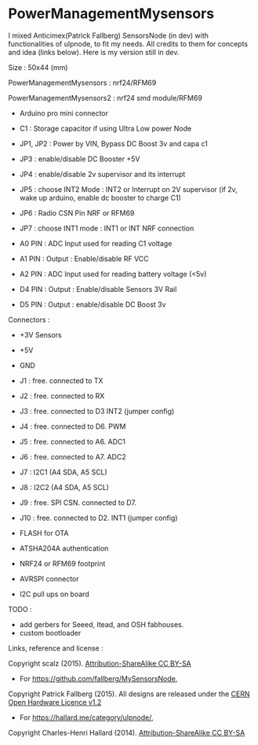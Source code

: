 # PowerManagementMysensors

I mixed Anticimex(Patrick Fallberg) SensorsNode (in dev) with functionalities of ulpnode, to fit my needs. All credits to them for concepts and idea (links below). Here is my version still in dev.

Size : 50x44 (mm)

PowerManagementMysensors : nrf24/RFM69

PowerManagementMysensors2 : nrf24 smd module/RFM69

- Arduino pro mini connector

- C1 : Storage capacitor if using Ultra Low power Node 
- JP1, JP2 : Power by VIN, Bypass DC Boost 3v and capa c1 
- JP3 : enable/disable DC Booster +5V 
- JP4 : enable/disable 2v supervisor and its interrupt 
- JP5 : choose INT2 Mode : INT2 or Interrupt on 2V supervisor (if 2v, wake up arduino, enable dc booster to charge C1) 
- JP6 : Radio CSN Pin NRF or RFM69 
- JP7 : choose INT1 mode : INT1 or INT NRF connection

- A0 PIN : ADC Input used for reading C1 voltage 
- A1 PIN : Output : Enable/disable RF VCC 
- A2 PIN : ADC Input used for reading battery voltage (<5v)
- D4 PIN : Output : Enable/disable Sensors 3V Rail 
- D5 PIN : Output : enable/disable DC Boost 3v

Connectors :
- +3V Sensors
- +5V
- GND
- J1 : free. connected to TX
- J2 : free. connected to RX
- J3 : free. connected to D3 INT2 (jumper config)
- J4 : free. connected to D6. PWM
- J5 : free. connected to A6. ADC1
- J6 : free. connected to A7. ADC2
- J7 : I2C1 (A4 SDA, A5 SCL)
- J8 : I2C2 (A4 SDA, A5 SCL)
- J9 : free. SPI CSN. connected to D7.
- J10 : free. connected to D2. INT1 (jumper config)

- FLASH for OTA
- ATSHA204A authentication
- NRF24 or RFM69 footprint 
- AVRSPI connector
- I2C pull ups on board


TODO : 
- add gerbers for Seeed, Itead, and OSH fabhouses.
- custom bootloader


Links, reference and license : 

Copyright scalz (2015). [Attribution-ShareAlike CC BY-SA](https://creativecommons.org/licenses/)

- For https://github.com/fallberg/MySensorsNode,

Copyright Patrick Fallberg (2015). All designs are released under the [CERN Open Hardware Licence v1.2](http://ohwr.org/cernohl)

- For https://hallard.me/category/ulpnode/, 

Copyright Charles-Henri Hallard (2014). [Attribution-ShareAlike CC BY-SA](https://creativecommons.org/licenses/)

